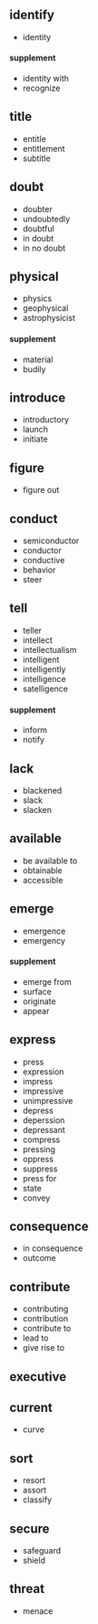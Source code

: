 ## identify

- identity

#### supplement

- identity with
- recognize

## title

- entitle
- entitlement
- subtitle

## doubt

- doubter
- undoubtedly
- doubtful
- in doubt
- in no doubt

## physical

- physics
- geophysical
- astrophysicist

#### supplement

- material
- budily

## introduce

- introductory
- launch
- initiate

## figure

- figure out

## conduct

- semiconductor
- conductor
- conductive
- behavior
- steer

## tell

- teller
- intellect
- intellectualism
- intelligent
- intelligently
- intelligence
- satelligence

#### supplement

- inform
- notify

## lack

- blackened
- slack
- slacken

## available

- be available to
- obtainable
- accessible

## emerge

- emergence
- emergency

#### supplement

- emerge from
- surface
- originate
- appear

## express

- press
- expression
- impress
- impressive
- unimpressive
- depress
- deperssion
- depressant
- compress
- pressing
- oppress
- suppress
- press for
- state
- convey

## consequence

- in consequence
- outcome

## contribute

- contributing
- contribution
- contribute to
- lead to
- give rise to

## executive

## current

- curve

## sort

- resort
- assort
- classify

## secure

- safeguard
- shield

## threat

- menace